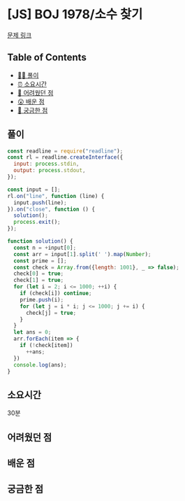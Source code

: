 # [JS] BOJ 1978/소수 찾기

[문제 링크](https://www.acmicpc.net/problem/1978)

<!-- 제목으로 다음과 같은 내용으로 작성해주세요 ! -->
<!-- 📕 백준 : BOJ 문제번호/문제제목 e.g. BOJ 2577/숫자의 개수 -->
<!-- 📗 프로그래머스 : PRO 문제번호/문제제목 e.g. PRO 120812/최빈값 구하기 -->
<!-- 백준허브를 사용하시면 프로그래머스의 문제번호도 확인하실 수 있습니다 -->

## Table of Contents

- [✍🏻 풀이](#풀이)
- [⏰ 소요시간](#소요시간)
- [🫠 어려웠던 점](#어려웠던-점)
- [😮 배운 점](#배운-점)
- [🤔 궁금한 점](#궁금한-점)

## 풀이

<!-- ```옆에 사용하는 언어를 기입하세요 e.g. javascript, python -->

```javascript
const readline = require("readline");
const rl = readline.createInterface({
  input: process.stdin,
  output: process.stdout,
});

const input = [];
rl.on("line", function (line) {
  input.push(line);
}).on("close", function () {
  solution();
  process.exit();
});

function solution() {
  const n = +input[0];
  const arr = input[1].split(' ').map(Number);
  const prime = [];
  const check = Array.from({length: 1001}, _ => false);
  check[0] = true;
  check[1] = true;
  for (let i = 2; i <= 1000; ++i) {
    if (check[i]) continue;
    prime.push(i);
    for (let j = i * i; j <= 1000; j += i) {
      check[j] = true;
    }
  }
  let ans = 0;
  arr.forEach(item => {
    if (!check[item])
      ++ans;
  })
  console.log(ans);
}
```

## 소요시간

30분 

## 어려웠던 점

## 배운 점 

## 궁금한 점
